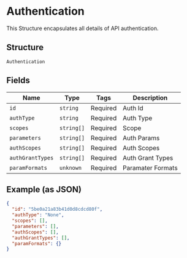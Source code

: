 
# Authentication

This Structure encapsulates all details of API authentication.

## Structure

`Authentication`

## Fields

| Name | Type | Tags | Description |
|  --- | --- | --- | --- |
| `id` | `string` | Required | Auth Id |
| `authType` | `string` | Required | Auth Type |
| `scopes` | `string[]` | Required | Scope |
| `parameters` | `string[]` | Required | Auth Params |
| `authScopes` | `string[]` | Required | Auth Scopes |
| `authGrantTypes` | `string[]` | Required | Auth Grant Types |
| `paramFormats` | `unknown` | Required | Paramater Formats |

## Example (as JSON)

```json
{
  "id": "5be0a21a83b41d0d8cdcd80f",
  "authType": "None",
  "scopes": [],
  "parameters": [],
  "authScopes": [],
  "authGrantTypes": [],
  "paramFormats": {}
}
```

